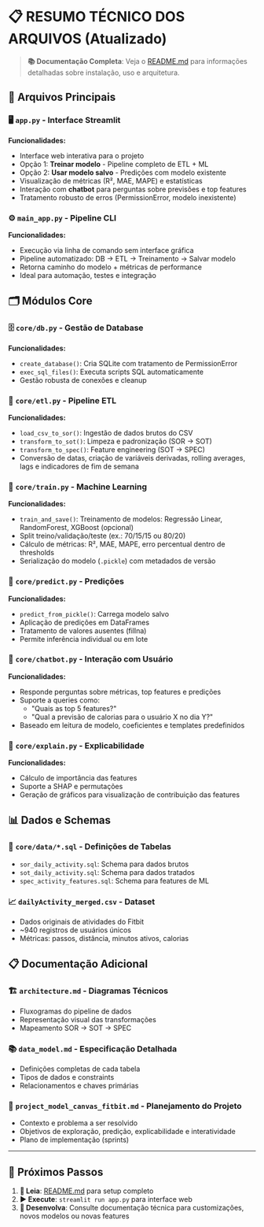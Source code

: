 # 📋 RESUMO TÉCNICO DOS ARQUIVOS (Atualizado)

> **📚 Documentação Completa**: Veja o [README.md](README.md) para informações detalhadas sobre instalação, uso e arquitetura.

## 🎯 Arquivos Principais

### 🖥️ `app.py` - Interface Streamlit
**Funcionalidades:**
- Interface web interativa para o projeto
- Opção 1: **Treinar modelo** - Pipeline completo de ETL + ML
- Opção 2: **Usar modelo salvo** - Predições com modelo existente
- Visualização de métricas (R², MAE, MAPE) e estatísticas
- Interação com **chatbot** para perguntas sobre previsões e top features
- Tratamento robusto de erros (PermissionError, modelo inexistente)

### ⚙️ `main_app.py` - Pipeline CLI
**Funcionalidades:**
- Execução via linha de comando sem interface gráfica
- Pipeline automatizado: DB → ETL → Treinamento → Salvar modelo
- Retorna caminho do modelo + métricas de performance
- Ideal para automação, testes e integração

## 🗂️ Módulos Core

### 🗄️ `core/db.py` - Gestão de Database
**Funcionalidades:**
- `create_database()`: Cria SQLite com tratamento de PermissionError
- `exec_sql_files()`: Executa scripts SQL automaticamente
- Gestão robusta de conexões e cleanup

### 🔄 `core/etl.py` - Pipeline ETL
**Funcionalidades:**
- `load_csv_to_sor()`: Ingestão de dados brutos do CSV
- `transform_to_sot()`: Limpeza e padronização (SOR → SOT)  
- `transform_to_spec()`: Feature engineering (SOT → SPEC)
- Conversão de datas, criação de variáveis derivadas, rolling averages, lags e indicadores de fim de semana

### 🤖 `core/train.py` - Machine Learning
**Funcionalidades:**
- `train_and_save()`: Treinamento de modelos: Regressão Linear, RandomForest, XGBoost (opcional)
- Split treino/validação/teste (ex.: 70/15/15 ou 80/20)
- Cálculo de métricas: R², MAE, MAPE, erro percentual dentro de thresholds
- Serialização do modelo (`.pickle`) com metadados de versão

### 🔮 `core/predict.py` - Predições
**Funcionalidades:**
- `predict_from_pickle()`: Carrega modelo salvo
- Aplicação de predições em DataFrames
- Tratamento de valores ausentes (fillna)
- Permite inferência individual ou em lote

### 💬 `core/chatbot.py` - Interação com Usuário
**Funcionalidades:**
- Responde perguntas sobre métricas, top features e predições
- Suporte a queries como:
  - "Quais as top 5 features?"
  - "Qual a previsão de calorias para o usuário X no dia Y?"
- Baseado em leitura de modelo, coeficientes e templates predefinidos

### 🔎 `core/explain.py` - Explicabilidade
**Funcionalidades:**
- Cálculo de importância das features
- Suporte a SHAP e permutações
- Geração de gráficos para visualização de contribuição das features

## 📊 Dados e Schemas

### 📁 `core/data/*.sql` - Definições de Tabelas
- `sor_daily_activity.sql`: Schema para dados brutos
- `sot_daily_activity.sql`: Schema para dados tratados  
- `spec_activity_features.sql`: Schema para features de ML

### 📈 `dailyActivity_merged.csv` - Dataset
- Dados originais de atividades do Fitbit
- ~940 registros de usuários únicos
- Métricas: passos, distância, minutos ativos, calorias

## 📋 Documentação Adicional

### 🏗️ `architecture.md` - Diagramas Técnicos
- Fluxogramas do pipeline de dados
- Representação visual das transformações
- Mapeamento SOR → SOT → SPEC

### 📚 `data_model.md` - Especificação Detalhada
- Definições completas de cada tabela
- Tipos de dados e constraints
- Relacionamentos e chaves primárias

### 📄 `project_model_canvas_fitbit.md` - Planejamento do Projeto
- Contexto e problema a ser resolvido
- Objetivos de exploração, predição, explicabilidade e interatividade
- Plano de implementação (sprints)

---

## 🎯 Próximos Passos

1. **📖 Leia**: [README.md](README.md) para setup completo
2. **▶️ Execute**: `streamlit run app.py` para interface web
3. **🔧 Desenvolva**: Consulte documentação técnica para customizações, novos modelos ou novas features
